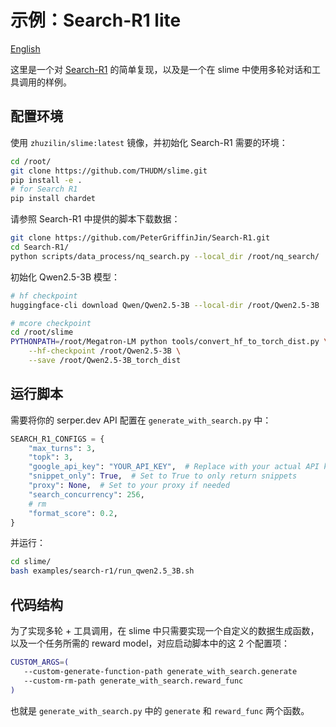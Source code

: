 # 示例：Search-R1 lite

[English](./README.md)

这里是一个对 [Search-R1](https://github.com/PeterGriffinJin/Search-R1) 的简单复现，以及是一个在 slime 中使用多轮对话和工具调用的样例。

## 配置环境

使用 `zhuzilin/slime:latest` 镜像，并初始化 Search-R1 需要的环境：

```bash
cd /root/
git clone https://github.com/THUDM/slime.git
pip install -e .
# for Search R1
pip install chardet
```

请参照 Search-R1 中提供的脚本下载数据：

```bash
git clone https://github.com/PeterGriffinJin/Search-R1.git
cd Search-R1/
python scripts/data_process/nq_search.py --local_dir /root/nq_search/
```

初始化 Qwen2.5-3B 模型：

```bash
# hf checkpoint
huggingface-cli download Qwen/Qwen2.5-3B --local-dir /root/Qwen2.5-3B

# mcore checkpoint
cd /root/slime
PYTHONPATH=/root/Megatron-LM python tools/convert_hf_to_torch_dist.py \
    --hf-checkpoint /root/Qwen2.5-3B \
    --save /root/Qwen2.5-3B_torch_dist
```

## 运行脚本

需要将你的 serper.dev API 配置在 `generate_with_search.py` 中：

```python
SEARCH_R1_CONFIGS = {
    "max_turns": 3,
    "topk": 3,
    "google_api_key": "YOUR_API_KEY",  # Replace with your actual API key
    "snippet_only": True,  # Set to True to only return snippets
    "proxy": None,  # Set to your proxy if needed
    "search_concurrency": 256,
    # rm
    "format_score": 0.2,
}
```

并运行：

```bash
cd slime/
bash examples/search-r1/run_qwen2.5_3B.sh
```

## 代码结构

为了实现多轮 + 工具调用，在 slime 中只需要实现一个自定义的数据生成函数，以及一个任务所需的 reward model，对应启动脚本中的这 2 个配置项：

```bash
CUSTOM_ARGS=(
   --custom-generate-function-path generate_with_search.generate
   --custom-rm-path generate_with_search.reward_func
)
```

也就是 `generate_with_search.py` 中的 `generate` 和 `reward_func` 两个函数。
